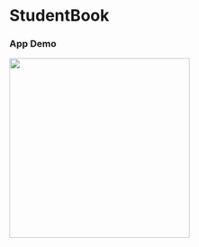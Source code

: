 # StudentBook

### App Demo

<img src="https://github.com/qwang216/StudentBook/blob/master/images/C4QStudentBookDemo.gif" width="320" />
